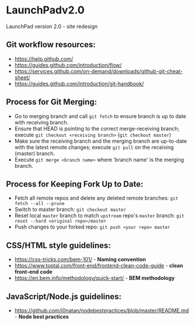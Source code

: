 # LaunchPadv2.0

LaunchPad version 2.0 - site redesign

## Git workflow resources:

- https://help.github.com/
- https://guides.github.com/introduction/flow/
- https://services.github.com/on-demand/downloads/github-git-cheat-sheet/
- https://guides.github.com/introduction/git-handbook/

## Process for Git Merging:

- Go to merging branch and call `git fetch` to ensure branch is up to date with receiving branch.
- Ensure that HEAD is pointing to the correct merge-receiving branch; execute `git checkout <receiving branch>` (`git checkout master`)
- Make sure the receiving branch and the merging branch are up-to-date with the latest remote changes; execute `git pull` on the receiving (master) branch.
- Execute `git merge <branch name>` where 'branch name' is the merging branch.

## Process for Keeping Fork Up to Date:
- Fetch all remote repos and delete any deleted remote branches: `git fetch --all --prune`
- Switch to master branch: `git checkout master`
- Reset local `master` branch to match `upstream` repo's `master` branch: `git reset --hard <original repo>/master`
- Push changes to your forked repo: `git push <your repo> master`

## CSS/HTML style guidelines:
- https://css-tricks.com/bem-101/ - **Naming convention**
- https://www.toptal.com/front-end/frontend-clean-code-guide - **clean front-end code**
- https://en.bem.info/methodology/quick-start/ - **BEM methodology**


## JavaScript/Node.js guidelines:
- https://github.com/i0natan/nodebestpractices/blob/master/README.md - **Node best practices**
